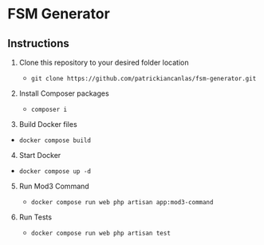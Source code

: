 # FSM Generator

## Instructions

1. Clone this repository to your desired folder location

    - `git clone https://github.com/patrickiancanlas/fsm-generator.git`

2. Install Composer packages

    - `composer i`

3. Build Docker files

-   `docker compose build`

4. Start Docker

-   `docker compose up -d`

5. Run Mod3 Command

    - `docker compose run web php artisan app:mod3-command`

6. Run Tests

    - `docker compose run web php artisan test`

